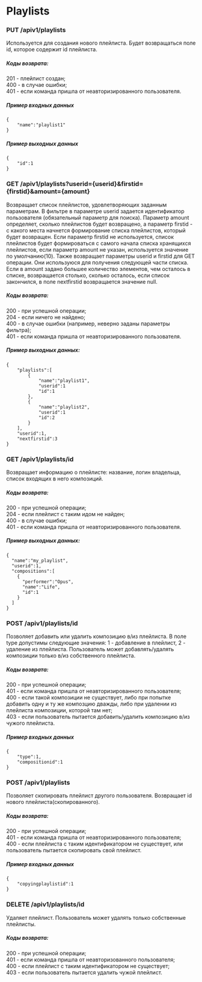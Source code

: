 # Playlists

### PUT /apiv1/playlists

Используется для создания нового плейлиста. Будет возвращаться поле id, которое содержит id плейлиста.

##### Коды возврата:
201 - плейлист создан;<br />
400 - в случае ошибки;<br />
401 - если команда пришла от неавторизированного пользователя.<br />

##### Пример входных данных
    {
        "name":"playlist1"
    }
    
##### Пример выходных данных
    {
        "id":1
    }

### GET /apiv1/playlists?userid={userid}&firstid={firstid}&amount={amount}

Возвращает список плейлистов, удовлетворяющих заданным параметрам. В фильтре в параметре userid задается идентификатор пользователя
(обязательный параметр для поиска). Параметр amount определяет, сколько плейлистов будет возвращено, 
а параметр firstid - с какого места начнется формирование списка плейлистов, который будет возвращен. Если параметр
firstid не используется, список плейлистов будет формироваться с самого начала списка хранящихся плейлистов, если параметр amount не указан,
используется значение по умолчанию(10). Также возвращает параметры userid и firstid для GET операции. Они используюся 
для получения следующей части списка. Если в amount задано большее количество элементов, чем осталось в списке,
возвращается столько, сколько осталось, если список закончился, в поле nextfirstid возвращается значение null.

##### Коды возврата:
200 - при успешной операции;<br />
204 - если ничего не найдено;<br />
400 - в случае ошибки (например, неверно заданы параметры фильтра);<br />
401 - если команда пришла от неавторизированного пользователя.<br />

##### Пример выходных данных:
    {
        "playlists":[
            {
                "name":"playlist1",
                "userid":1
                "id":1
            },
            {
                "name":"playlist2",
                "userid":1
                "id":2
            }
        ],
        "userid":1,
        "nextfirstid":3
    }

### GET /apiv1/playlists/id

Возвращает информацию о плейлисте: название, логин владельца, список входящих в него композиций.

##### Коды возврата:
200 - при успешной операции;<br />
204 - если плейлист с таким идом не найден;<br />
400 - в случае ошибки;<br />
401 - если команда пришла от неавторизированного пользователя.<br />

##### Пример выходных данных:
    {
      "name":"my_playlist",
      "userid":1,
      "compositions":[
        {
          "performer":"Opus",
          "name":"Life",
          "id":1
        }
      ]
    }

    
### POST /apiv1/playlists/id

Позволяет добавить или удалить композицию в/из плейлиста. В поле type допустимы следующие значения:  1 - добавление в плейлист, 2 - удаление из плейлиста. Пользователь может добавлять/удалять композиции только в/из собственного плейлиста.

##### Коды возврата:
200 - при успешной операции;<br />
401 - если команда пришла от неавторизированного пользователя;<br />
400 - если такой композиции не существует, либо при попытке добавить одну и ту же композцию дважды, либо при 
удалении из плейлиста композиции, которой там нет;<br />
403 - если пользователь пытается добавить/удалить композицию в/из чужого плейлиста.<br />

##### Пример входных данных
    {
        "type":1,
        "compositionid":1
    }
    
### POST /apiv1/playlists

Позволяет скопировать плейлист другого пользователя. Возвращает id нового плейлиста(скопированного).

##### Коды возврата:
200 - при успешной операции;<br />
401 - если команда пришла от неавторизированного пользователя;<br />
400 - если плейлиста с таким идентификатором не существует, или пользователь пытается скопировать свой плейлист.<br />

##### Пример входных данных
    {
        "copyingplaylistid":1
    }

### DELETE /apiv1/playlists/id

Удаляет плейлист. Пользователь может удалять только собственные плейлисты.

##### Коды возврата:
200 - при успешной операции;<br />
401 - если команда пришла от неавторизованного пользователя;<br />
400 - если плейлист с таким идентификатором не существует;<br />
403 - если пользователь пытается удалить чужой плейлист.<br />
